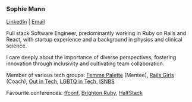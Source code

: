 ### Sophie Mann

[LinkedIn](https://www.linkedin.com/in/sophie-mann) | [Email](sklm@live.co.uk)

Full stack Software Engineer, predominantly working in Ruby on Rails and React, with startup experience and a background in physics and clinical science.

I care deeply about the importance of diverse perspectives, fostering innovation through inclusivity and cultivating team collaboration.

Member of various tech groups: [Femme Palette](https://www.femmepalette.com/) (Mentee), [Rails Girls](https://railsgirls.london/) (Coach), [Out in Tech](https://outintech.com/), [LGBTQ in Tech](https://lgbtq.technology/), [ISNBS](https://isnbs.org/)

Favourite conferences: [ffconf](https://ffconf.org/), [Brighton Ruby](https://brightonruby.com/), [HalfStack](https://halfstackconf.com/)
